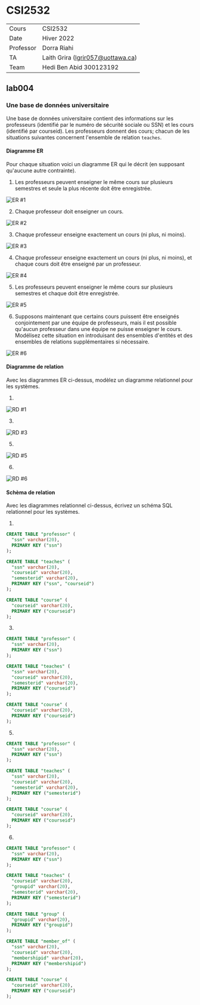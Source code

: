 # CSI2532

|  |  |
| --- | --- |
| Cours | CSI2532 |
| Date | Hiver 2022 |
| Professor | Dorra Riahi |
| TA | Laith Grira (lgrir057@uottawa.ca) |
| Team | Hedi Ben Abid 300123192 |





## lab004

### Une base de données universitaire

Une base de données universitaire contient des informations sur les professeurs
(identifié par le numéro de sécurité sociale ou SSN) et les cours
(identifié par courseid). Les professeurs donnent des cours; chacun de
les situations suivantes concernent l'ensemble de relation `teaches`.

#### Diagramme ER

Pour chaque situation voici un diagramme ER qui le décrit
(en supposant qu'aucune autre contrainte).

1) Les professeurs peuvent enseigner le même cours sur plusieurs semestres et seule la plus récente doit être enregistrée.

![ER #1](assets/4/1.png)

2) Chaque professeur doit enseigner un cours.

![ER #2](assets/4/2.png)

3) Chaque professeur enseigne exactement un cours (ni plus, ni moins).

![ER #3](assets/4/3.png)

4) Chaque professeur enseigne exactement un cours (ni plus, ni moins), et chaque cours doit être enseigné par un professeur.

![ER #4](assets/4/4.png)

5) Les professeurs peuvent enseigner le même cours sur plusieurs semestres et chaque doit être enregistrée.

![ER #5](assets/4/5.png)

6) Supposons maintenant que certains cours puissent être enseignés conjointement par une équipe de professeurs, mais il est possible qu'aucun professeur dans une équipe ne puisse enseigner le cours. Modélisez cette situation en introduisant des ensembles d'entités et des ensembles de relations supplémentaires si nécessaire.

![ER #6](assets/4/6.png)

#### Diagramme de relation

Avec les diagrammes ER ci-dessus, modèlez un diagramme relationnel pour les systèmes.

1) 
![RD #1](assets/4/7.png)

3) 
![RD #3](assets/4/8.png)

5) 
![RD #5](assets/4/9.png)

6) 
![RD #6](assets/4/10.png)

#### Schèma de relation

Avec les diagrammes relationnel ci-dessus, écrivez un schéma SQL relationnel pour les systèmes.

1) 
```sql
CREATE TABLE "professor" (
  "ssn" varchar(20),
  PRIMARY KEY ("ssn")
);

CREATE TABLE "teaches" (
  "ssn" varchar(20),
  "courseid" varchar(20),
  "semesterid" varchar(20),
  PRIMARY KEY ("ssn", "courseid")
);

CREATE TABLE "course" (
  "courseid" varchar(20),
  PRIMARY KEY ("courseid")
);
```

3) 
```sql
CREATE TABLE "professor" (
  "ssn" varchar(20),
  PRIMARY KEY ("ssn")
);

CREATE TABLE "teaches" (
  "ssn" varchar(20),
  "courseid" varchar(20),
  "semesterid" varchar(20),
  PRIMARY KEY ("courseid")
);

CREATE TABLE "course" (
  "courseid" varchar(20),
  PRIMARY KEY ("courseid")
);


```

5) 
```sql
CREATE TABLE "professor" (
  "ssn" varchar(20),
  PRIMARY KEY ("ssn")
);

CREATE TABLE "teaches" (
  "ssn" varchar(20),
  "courseid" varchar(20),
  "semesterid" varchar(20),
  PRIMARY KEY ("semesterid")
);

CREATE TABLE "course" (
  "courseid" varchar(20),
  PRIMARY KEY ("courseid")
);


```

6) 
```sql
CREATE TABLE "professor" (
  "ssn" varchar(20),
  PRIMARY KEY ("ssn")
);

CREATE TABLE "teaches" (
  "courseid" varchar(20),
  "groupid" varchar(20),
  "semesterid" varchar(20),
  PRIMARY KEY ("semesterid")
);

CREATE TABLE "group" (
  "groupid" varchar(20),
  PRIMARY KEY ("groupid")
);

CREATE TABLE "member_of" (
  "ssn" varchar(20),
  "courseid" varchar(20),
  "membershipid" varchar(20),
  PRIMARY KEY ("membershipid")
);

CREATE TABLE "course" (
  "courseid" varchar(20),
  PRIMARY KEY ("courseid")
);


```
